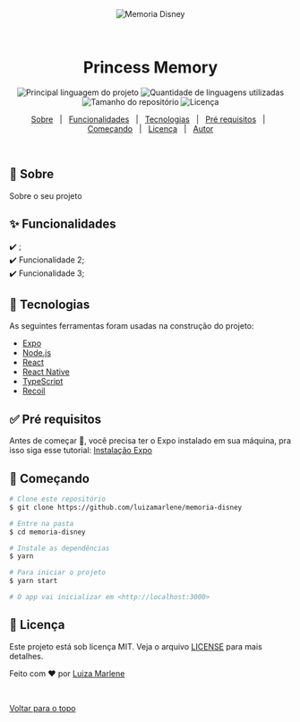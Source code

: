 <div align="center" id="top"> 
  <img src="./.github/app.gif" alt="Memoria Disney" />

  &#xa0;

  <!-- <a href="https://memoriadisney.netlify.com">Demo</a> -->
</div>

<h1 align="center">Princess Memory</h1>

<p align="center">
  <img alt="Principal linguagem do projeto" src="https://img.shields.io/github/languages/top/luizamarlene/memoria-disney?color=56BEB8">

  <img alt="Quantidade de linguagens utilizadas" src="https://img.shields.io/github/languages/count/luizamarlene/memoria-disney?color=56BEB8">

  <img alt="Tamanho do repositório" src="https://img.shields.io/github/repo-size/luizamarlene/memoria-disney?color=56BEB8">

  <img alt="Licença" src="https://img.shields.io/github/license/luizamarlene/memoria-disney?color=56BEB8">

  <!-- <img alt="Github issues" src="https://img.shields.io/github/issues/luizamarlene/memoria-disney?color=56BEB8" /> -->

  <!-- <img alt="Github forks" src="https://img.shields.io/github/forks/luizamarlene/memoria-disney?color=56BEB8" /> -->

  <!-- <img alt="Github stars" src="https://img.shields.io/github/stars/luizamarlene/memoria-disney?color=56BEB8" /> -->
</p>

<!-- Status -->

<!-- <h4 align="center"> 
	🚧  Memoria Disney 🚀 Em construção...  🚧
</h4> 

<hr> -->

<p align="center">
  <a href="#dart-sobre">Sobre</a> &#xa0; | &#xa0; 
  <a href="#sparkles-funcionalidades">Funcionalidades</a> &#xa0; | &#xa0;
  <a href="#rocket-tecnologias">Tecnologias</a> &#xa0; | &#xa0;
  <a href="#white_check_mark-pré-requisitos">Pré requisitos</a> &#xa0; | &#xa0;
  <a href="#checkered_flag-começando">Começando</a> &#xa0; | &#xa0;
  <a href="#memo-licença">Licença</a> &#xa0; | &#xa0;
  <a href="https://github.com/luizamarlene" target="_blank">Autor</a>
</p>

<br>

## :dart: Sobre ##

Sobre o seu projeto

## :sparkles: Funcionalidades ##

:heavy_check_mark: ;\
:heavy_check_mark: Funcionalidade 2;\
:heavy_check_mark: Funcionalidade 3;

## :rocket: Tecnologias ##

As seguintes ferramentas foram usadas na construção do projeto:

- [Expo](https://expo.io/)
- [Node.js](https://nodejs.org/en/)
- [React](https://pt-br.reactjs.org/)
- [React Native](https://reactnative.dev/)
- [TypeScript](https://www.typescriptlang.org/)
- [Recoil](https://recoiljs.org/)

## :white_check_mark: Pré requisitos ##

Antes de começar :checkered_flag:, você precisa ter o Expo instalado em sua máquina, pra isso siga esse  tutorial: [Instalação Expo](https://docs.expo.dev/get-started/installation/)

## :checkered_flag: Começando ##

```bash
# Clone este repositório
$ git clone https://github.com/luizamarlene/memoria-disney

# Entre na pasta
$ cd memoria-disney

# Instale as dependências
$ yarn

# Para iniciar o projeto
$ yarn start

# O app vai inicializar em <http://localhost:3000>
```

## :memo: Licença ##

Este projeto está sob licença MIT. Veja o arquivo [LICENSE](LICENSE.md) para mais detalhes.


Feito com :heart: por <a href="https://github.com/luizamarlene" target="_blank">Luiza Marlene</a>

&#xa0;

<a href="#top">Voltar para o topo</a>
